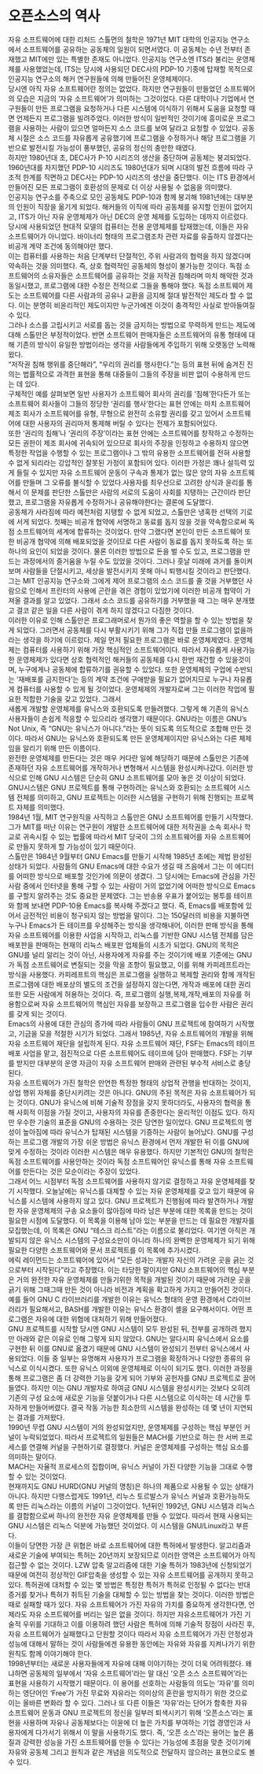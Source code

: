 # 오픈소스의 역사

자유 소프트웨어에 대한 리처드 스톨먼의 철학은 1971년 MIT 대학의 인공지능 연구소에서 소프트웨어를 공유하는 공동체의 일원이 되면서였다. 이 공동체는 수년 전부터 존재했고 MIT에만 있는 특별한 존재도 아니었다. 인공지능 연구소엔 ITS라 불리는 운영체제를 사용했었는데, ITS는 당시에 사용되던 DEC사의 PDP-10 기종에 탑재할 목적으로 인공지능 연구소의 해커 연구원들에 의해 만들어진 운영체제이다.  
당시엔 아직 자유 소프트웨어란 정의는 없었다. 하지만 연구원들이 만들었던 소프트웨어의 모습은 지금의 ‘자유 소프트웨어’가 의미하는 그것이었다. 다른 대학이나 기업에서 연구원들이 만든 프로그램을 요청하거나 다른 시스템에 이식하기 위해서 도움을 요청할 때면 언제든지 프로그램을 빌려주었다. 이러한 방식이 일반적인 것이기에 흥미로운 프로그램을 사용하는 사람이 있으면 얼마든지 소스 코드를 보여 달라고 요청할 수 있었다. 공동체 시절은 소스 코드를 자유롭게 공유했기에 프로그램을 수정하거나 해당 프로그램을 기반으로 발전시킬 가능성이 풍부했던, 공유의 정신의 충만한 때였다.  
하지만 1980년대 초, DEC사가 P-10 시리즈의 생산을 중단하며 공동체는 붕괴되었다. 1960년대를 차지했던 PDP-10 시리즈도 1980년대가 되며 시대의 발전 흐름에 따라 구조적 한계를 직면하고 DEC사는 PDP-10 시리즈의 생산을 중단했다. 이는 ITS 환경에서 만들어진 모든 프로그램이 호환성의 문제로 더 이상 사용될 수 없음을 의미했다.  
인공지능 연구소를 주축으로 모인 공동체도 PDP-10과 함께 붕괴해 1981년에는 대부분의 인원이 직장을 옮기게 되었다. 해커들의 이직에 따라 공동체를 유지할 인원이 없어지고, ITS가 아닌 자유 운영체제가 아닌 DEC의 운영 체제를 도입하는 데까지 이르렀다.  
당시에 사용되었던 현대적 모델의 컴퓨터는 전용 운영체제를 탑재했는데, 이들은 자유 소프트웨어가 아니었다. 바이너리 형태의 프로그램조차 관련 자료를 유출하지 않겠다는 비공개 계약 조건에 동의해야만 했다.  
이는 컴퓨터를 사용하는 처음 단계부터 단절적인, 주위 사람과의 협력을 하지 않겠다며 약속하는 것을 의미했다. 즉, 상호 협력적인 공동체의 형성이 불가능한 것이다. 독점 소프트웨어의 소유자들은 소프트웨어를 공유하는 것을 저작권 침해라며 마치 해악한 것과 동일시했고, 프로그램에 대한 수정은 전적으로 그들을 통해야 했다. 독점 소프트웨어 제도는 소프트웨어를 다른 사람과의 공유나 교환을 금지해 절대 발전적인 제도라 할 수 없다. 이는 분명히 비윤리적인 제도이지만 누군가에겐 이것이 충격적인 사실로 받아들여질 수 있다.  
그러나 소스를 고립시키고 서로를 돕는 것을 금지하는 방법으로 무력하게 만드는 제도에 대해 스톨만은 부정적이었다. 반면 소프트웨어 판매자들은 소프트웨어의 유통 형태에 대해 기존의 방식이 유일한 방법이라는 생각을 사람들에게 주입하기 위해 오랫동안 노력해왔다.  
“저작권 침해 행위를 중단해라”, “우리의 권리를 행사한다.”는 등의 표현 뒤에 숨겨진 진의는 법률적으로 과격한 표현을 통해 대중들이 그들의 주장을 비판 없이 수용하게 만드는 데 있다.  
구체적인 예를 살펴보면 일반 사용자가 소프트웨어 회사의 권리를 ‘침해’한다든가 또는 소프트웨어 회사들이 그들의 정당한 ‘권리를 행사’한다는 표현 안에는 마치 소프트웨어 제조 회사가 소프트웨어를 유형, 무형으로 완전히 소유할 권리를 갖고 있어서 소프트웨어에 대한 사용자의 권리마저 통제해 버릴 수 있다는 전제가 포함되어있다.  
또한 ‘권리의 침해’나 ‘권리의 주장’이라는 표현 안에는 소프트웨어를 창작하고 수정하는 모든 권한이 제조 회사에 귀속되어 있으므로 회사의 주장을 인정하고 수용하지 않으면 특정한 작업을 수행할 수 있는 프로그램이나 그 밖의 유용한 소프트웨어를 전혀 사용할 수 없게 되리라는 강압적인 잘못된 가정이 포함되어 있다. 이러한 가정은 꽤나 설득력 있게 들릴 수 있지만 자유 소프트웨어 운동이 구속과 통제가 없는 많은 양의 자유 소프트웨어를 만들며 그 오류를 불식할 수 있었다.사용자를 최우선으로 고려한 상식과 윤리를 통해서 이 문제를 판단한 스톨만은 사람의 서로의 도움이 사회를 지탱하는 근간이라 판단했고, 프로그램을 자유롭게 수정하거나 공유해야한다는 결론에 도달했다.  
공동체가 사라짐에 따라 예전처럼 지탱할 수 없게 되었고, 스톨만은 냉혹한 선택의 기로에 서게 되었다. 첫째는 비공개 협약에 서명하고 동료를 돕지 않을 것을 약속함으로써 독점 소프트웨어의 세계에 합류하는 것이었다. 만약 그랬다면 본인이 만든 소프트웨어 또한 비공개 협약에 의해 배포되었을 것이므로 다른 사람이 동료를 돕지 못하도록 하는 또 하나의 요인이 되었을 것이다. 물론 이러한 방법으로 돈을 벌 수도 있고, 프로그램을 만드는 과정에서의 즐거움을 누릴 수도 있었을 것이다. 그러나 훗날 미래에 과거를 돌이켜 보며 사람들을 단절시키고, 세상을 발전시키지 못해 아니 퇴행시킬 것이라고 판단했다.  
그는 MIT 인공지능 연구소와 그에게 제어 프로그램의 소스 코드를 줄 것을 거부했던 사람으로 인해서 프린터의 사용에 곤란을 겪은 경험이 있었기에 이러한 비공개 협약이 가져올 결과를 알고 있었다. 그래서 소스 코드를 공유하기를 거부했을 때 그는 매우 분개했고 결코 같은 일을 다른 사람이 겪게 하지 않겠다고 다짐한 것이다.  
이러한 이유로 인해 스톨만은 프로그래머로서 뭔가의 좋은 역할을 할 수 있는 방법을 찾게 되었다. 그러면서 공동체를 다시 부활시키기 위해 그가 직접 만들 프로그램이 없을까라는 생각을 하기에 이르렀다. 제일 먼저 필요한 프로그램은 바로 운영체제였다. 운영체제는 컴퓨터를 사용하기 위해 가장 핵심적인 소프트웨어이다. 따라서 자유롭게 사용가능한 운영체제가 있다면 상호 협력적인 해커들의 공동체를 다시 한번 재건할 수 있을것이며, 누구에게나 공동체에 합류하기를 권유할 수 있었다. 또한 운영체제의 구업에 수반되는 ‘재배포를 금지한다’는 등의 계약 조건에 구애받을 필요가 없어지므로 누구나 자유롭게 컴퓨터를 사용할 수 있게 될 것이었다. 운영체제의 개발자로써 그는 이러한 작업에 필요한 적합한 기술을 갖고 있었다. 그래서   
새롭게 개발할 운영체제를 유닉스와 호환되도록 만들려했다. 그렇게 해 기존의 유닉스 사용자들이 손쉽게 적응할 수 있으리라 생각했기 때문이다. GNU라는 이름은 GNU’s Not Unix, 즉 “GNU는 유닉스가 아니다.”라는 뜻이 되도록 의도적으로 조합해 만든 것이다. 따라서 GNU는 유닉스와 호환되도록 만든 운영체제이지만 유닉스와는 다른 체제임을 알리기 위해 만든 이름이다.   
완전한 운영체제를 만든다는 것은 매우 커다란 일에 해당하기 때문에 스톨만은 기존에 존재하던 자유 소프트웨어를 개작하거나 변형해서 시스템을 완성시켜나갔다. 이러한 방식으로 인해 GNU 시스템은 단순히 GNU 소프트웨어를 모아 놓은 것 이상이 되었다. GNU시스템은 GNU 프로젝트를 통해 구현하려는 유닉스와 호환되는 소프트웨어 시스템 전체를 의미하고, GNU 프로젝트는 이러한 시스템을 구현하기 위해 진행되는 프로젝트 자체를 의미했다.  
1984년 1월, MIT 연구원직을 사직하고 스톨만은 GNU 소프트웨어를 만들기 시작했다. 그가 MIT를 떠난 이유는 연구원이 개발한 소프트웨어에 대한 저작권을 소속 회사나 학교로 귀속시킬 수 있는 법률에 따라서 MIT 당국이 그의 소프트웨어를 자유 소프트웨어로 만들지 못하게 할 가능성이 있기 때문이다.   
스톨만은 1984년 9월부터 GNU Emacs를 만들기 시작해 1985년 초에는 제법 완성된 상태가 되었다. 사람들의 GNU Emacs에 대한 수요가 생길 때 즈음에서 그는 이 에디터를 어떠한 방식으로 배포할 것인가에 의문이 생겼다. 그 당시에는 Emacs에 관심을 가진 사람 중에서 인터넷을 통해 구할 수 있는 사람이 거의 없었기에 어떠한 방식으로 Emacs를 구할지 알려주는 것도 중요한 문제였다. 그는 반송용 우표가 붙어있는 봉투를 테이프와 함께 보내면 PDP-10용 Emacs를 복사해 주겠다고 했다. 즉, Emacs를 배포함에 있어서 금전적인 비용이 청구되지 않는 방법을 말이다. 그는 150달러의 비용을 지불하면 누구나 Emacs가 든 테이프를 우성해주는 방식을 생각해내어, 이러한 판매 방식을 통해 자유 소프트웨어를 이용한 사업을 시작하고, 리눅스를 기반한 GNU 시스템 전체를 담은 배포판을 판매하는 현재의 리눅스 배포판 업체들의 시초가 되었다. GNU의 목적은 GNU를 널리 알리는 것이 아닌, 사용자에게 자유를 주는 것이기에 배포 기준에는 GNU가 독점 소프트웨어로 변질되는 것을 막을 조항이 필요했고, 이를 위해 카피레프트라는 방식을 사용했다. 카피레프트의 핵심은 프로그램을 실행하고 복제할 권리와 함께 개작된 프로그램에 대한 배포상의 별도의 조건을 설정하지 않는다면, 개작과 배포에 대한 권리또한 모든 사람에게 허용하는 것이다. 즉, 프로그램의 실행,복제,개작,배포의 자유를 허용함으로써 자유 소프트웨어의 핵심인 자유를 보장하고 프로그램을 입수한 사람은 권리를 갖게 되는 것이다.   
Emacs의 사용에 대한 관심의 증가에 따라 사람들이 GNU 프로젝트에 참여하기 시작했고, 기금을 모을 적절한 시기가 되었다. 그래서 1985년, 자유 소프트웨어의 개발을 위해 자유 소프트웨어 재단을 설립하게 된다. 자유 소프트웨어 재단, FSF는 Emacs의 테이프 배포 사업을 맡고, 점진적으로 다른 소프트웨어도 테이프에 담아 판매했다. FSF는 기부를 받지만 대부분의 운영 자금이 자유 소프트웨어 판매와 관련된 부수적 서비스로 충당된다.  
자유 소프트웨어가 가진 철학은 만연한 특정한 형태의 상업적 관행을 반대하는 것이지, 상업 행위 자체를 중단시키려는 것은 아니다. GNU의 주된 목적은 자유 소프트웨어가 되는 것이다. GNU가 유닉스에 비해 기술적 장점을 갖지 못하더라도, 사용자의 협력을 통해 사회적 이점을 가질 것이고, 사용자의 자유를 존중한다는 윤리적인 이점도 있다. 하지만 우수한 기술의 표준을 GNU의 수용하는 것은 당연한 일이었다. GNU 프로젝트의 명성이 높아짐에 따라 유닉스가 탑재된 시스템을 기증하는 사람이 늘어났다. GNU를 구성하는 프로그램 개발의 가장 쉬운 방법은 유닉스 환경에서 먼저 개발한 뒤 이를 GNU에 맞게 수정하는 것이라 이러한 시스템은 매우 유용했다. 하지만 기본적인 GNU의 철학은 독점 소프트웨어를 사용안하는 것이라 독점 소프트웨어인 유닉스를 통해 자유 소프트웨어를 만든다는 것은 모순이라는 주장이 있었다.  
그래서 어느 시점부터 독점 소프트웨어를 사용하지 않기로 결정하고 자유 운영체제를 찾기 시작했다. 오늘날에는 유닉스를 대체할 수 있는 자유 운영체제를 갖고 있기 때문에 유닉스를 시스템에 사용하지 않고 있다. GNU 프로젝트가 진행됨에 따라 발견하거나 개발한 자유 운영체제의 구송 요소들이 많아짐에 따라 남은 부분에 대한 목록을 만드는 것이 필요한 시점에 도달했다. 이 목록을 이용해 남아 있는 부분을 만드는 데 필요한 개발자를 모집했는데, 이 목록은 GNU “테스크 리스트”라는 이름으로 불리었다. 여기엔 아직은 개발되지 않은 유닉스 시스템의 구성요소만이 아니라 하나의 완벽한 운영체제가 되기 위해 필요한 다양한 소프트웨어와 문서 프로젝트를 이 목록에 추가시켰다.  
에릭 레이먼드는 소프트웨어에 있어서 “모든 성과는 개발자 자신의 가려운 곳을 긁는 것으로부터 시작된다”라고 주장했다. 이는 타당한 말이지만 GNU 소프트웨어의 핵심 부분은 거의 완전한 자유 운영체제를 만들기위한 목적을 개발된 것이기 때문에 가려운 곳을 긁기 위해 그때그때 만든 것이 아니라 비전과 계획을 확고하게 가지고 만들어진 것이다. 예를 들어 GNU C 라이브러리를 개발한 이유는 유닉스 형태의 운영 환경에서 C라이브러리가 필요해서고, BASH를 개발한 이유는 유닉스 환경이 셸을 요구해서이다. 어떤 프로그램은 자유에 대한 위협에 대처하기 위해 만들어졌다.  
GNU 프로젝트를 시작할 당시엔 GNU 시스템이 모두 완성된 뒤, 전부를 공개하려 했지만 아래와 같은 이유로 인해 그렇게 되지 않았다. GNU는 알다시피 유닉스에서 요소를 구현한 뒤 이를 GNU로 옮겼기 때문에 GNU 시스템이 완성되기 전부터 유닉스에서 사용되었다. 이들 중 일부는 유명해져 사용자가 프로그램을 확장하거나 다양한 종류의 유닉스로 이식시켰다. 또한 유닉스 이외에 운영체제로 이식이 되기도 했다. 이러한 과정을 통해 프로그램은 좀 더 강력한 기능을 갖게 되어 기부와 공헌자를 GNU 프로젝트로 끌어들였다. 하지만 이는 GNU 개발자로 하여금 GNU 시스템을 완성시키는 것보다 오히려 기존의 구성 요소에 새로운 기능을 덧붙이거나 다른 시스템으로 이식하는 데 시간을 투자하게 만들어버렸다. 결국 작동 가능한 최소한의 시스템을 완성하는 데 몇 년이 지연되는 결과를 가져왔다.  
1990년 무렵 GNU 시스템이 거의 완성되었지만, 운영체제를 구성하는 핵심 부분인 커널이 누락되었었다. 따라서 프로젝트의 일원들은 MACH를 기반으로 하는 한 서버 프로세스를 연결해 커널을 구현하기로 결정했다. 커널은 운영체제를 구성하는 핵심 요소를 의미하는 말이다.  
MACH는 자율적 프로세스의 집합이며, 유닉스 커널이 가진 다양한 기능을 그대로 수행할 수 있는 것이었다.  
현재까지도 GNU HURD\(GNU 커널의 명칭\)은 하나의 제품으로 사용될 수 있는 상태가 아니다. 하지만 다행스럽게도 1991년, 리누스 토르발스가 유닉스 커널과 호환가능하도록 만든 리눅스라는 이름의 커널이 그것이었다. 1년뒤인 1992년, GNU 시스템과 리눅스를 결합함으로써 하나의 완전한 자유 운영체제를 만들 수 있었다. 따라서 현재 사용되는 GNU 시스템은 리눅스 덕분에 가능했던 것이었다. 이 시스템을 GNU/Linux라고 부른다.  
이들이 당면한 가장 큰 위협은 바로 소프트웨어에 대한 특허에서 발생한다. 알고리즘과 새로운 기술에 부여되는 특허는 20년까지 보장되므로 이러한 영역은 소프트웨어가 아직 접근할 수 없는 것이다. LZW 압축 알고리즘에 대한 기술 특허가 1983년에 신청되었기 때문에 여전히 정상적인 GIF압축을 생성할 수 있는 자유 소프트웨어를 공개하지 못하고 있다. 특허권에 대처할 수 있는 몇 방법은 특정한 특허가 특허로 인정될 수 없다는 반대 증거를 찾거나 특허가 취득된 기술을 대체할 수 있는 방법을 찾는 것이다. 이러한 방법은 때로 실패할 때가 있다. 자유 소프트웨어가 가진 자유의 가치를 중요하게 생각한다면, 언제라도 자유 소프트웨어를 버리는 일은 없을 것이다. 하지만 자유소프트웨어가 가진 기술적 우위를 기대하고 이를 이용하려 했던 사람은 특허에 의해 기술적 장점이 사라진 후, 자유 소프트웨어가 실패했다고 단원할 것이다 따라서 자유 소프트웨어가 가진 안정성과 성능에 대해서 말하는 것이 사람들에겐 유용한 동안에는 자유와 자유를 지켜나가기 위한 원칙도 함께 이야기해야 한다.  
1998년부터는 새로운 사용자들에게 자유에 대해 이야기하는 것이 더욱 어려워졌다. 왜냐하면 공동체의 일부에서 ‘자유 소프트웨어’라는 말 대신 ‘오픈 소스 소프트웨어’라는 표현을 사용하기 시작했기 때문이다. 이 용어를 선호하는 사람들의 의도는 ‘자유’를 의미하는 영단어인 ‘Free’가 가진 무료와 자유라는 의미상의 혼란을 방지하기 위한 것으로 이는 올바른 변화라 할 수 있다. 그러나 또 다른 이들은 ‘자유’라는 단어가 함축한 자유 소프트웨어 운동과 GNU 프로젝트의 정신을 일부러 퇴색시키기 위해 ‘오픈소스’라는 표현을 사용하며 자유나 공동체보다는 이윤에 더 높은 가치를 부여하는 기업 경영인과 사용자에게 다가서기 위해서 이 말을 사용하기도 했다. 즉, ‘오픈 소스’라는 용어는 높은 품질과 강력한 성능을 가진 소프트웨어를 만들 수 있다는 가능성에 초점을 맞춘 것이기에  자유와 공동체 그리고 원칙과 같은 개념을 의도적으로 전달하지 않으려는 표현으로도 볼 수 있다.

